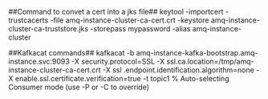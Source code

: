 ##Command to convet a cert into a jks file##
keytool -importcert -trustcacerts -file amq-instance-cluster-ca-cert.crt -keystore amq-instance-cluster-ca-truststore.jks -storepass mypassword -alias amq-instance-cluster

##Kafkacat commands##
kafkacat -b amq-instance-kafka-bootstrap.amq-instance.svc:9093 -X security.protocol=SSL -X ssl.ca.location=/tmp/amq-instance-cluster-ca-cert.crt -X ssl
.endpoint.identification.algorithm=none   -X enable.ssl.certificate.verification=true -t topic1
% Auto-selecting Consumer mode (use -P or -C to override)

